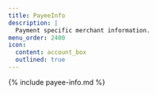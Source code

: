 ```yaml
---
title: PayeeInfo
description: |
  Payment specific merchant information.
menu_order: 2400
icon:
  content: account_box
  outlined: true
---
```


{% include payee-info.md %}
